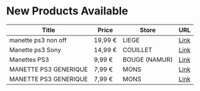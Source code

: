 # New Products Available

| Title | Price | Store | URL |
|---|---|---|---|
| manette ps3  non off | 19,99 € | LIEGE | [Link](https://www.cashconverters.be/fr/accessoires-jeux-video/884242-manette-ps3-non-off.html) |
| Manette ps3 Sony | 14,99 € | COUILLET | [Link](https://www.cashconverters.be/fr/accessoires-jeux-video/885071-manette-ps3-sony.html) |
| Manettes PS3 | 9,99 € | BOUGE (NAMUR) | [Link](https://www.cashconverters.be/fr/accessoires-jeux-video/884435-manettes-ps3.html) |
| MANETTE PS3  GENERIQUE | 7,99 € | MONS | [Link](https://www.cashconverters.be/fr/accessoires-jeux-video/885658-manette-ps3-generique.html) |
| MANETTE PS3 GENERIQUE | 7,99 € | MONS | [Link](https://www.cashconverters.be/fr/accessoires-jeux-video/885657-manette-ps3-generique.html) |
